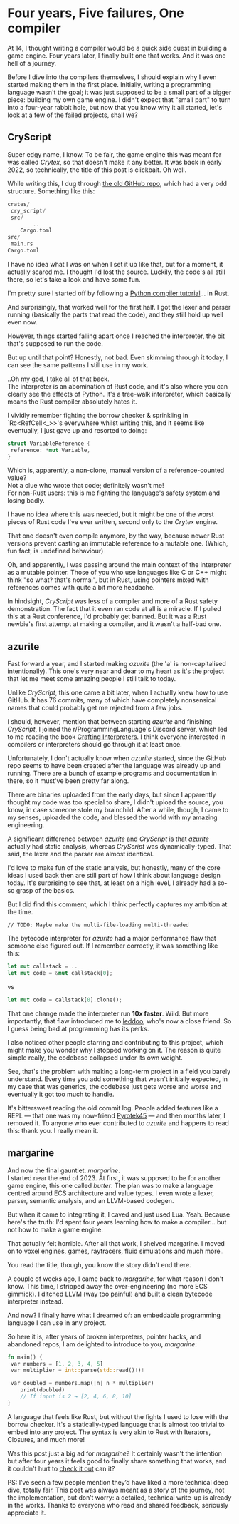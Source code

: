 # Four years, Five failures, One compiler
At 14, I thought writing a compiler would be a quick side quest in building a game engine. Four years later, I finally built one that works. And it was one hell of a journey.

Before I dive into the compilers themselves, I should explain why I even started making them in the first place. Initially, writing a programming language wasn't the goal; it was just supposed to be a small part of a bigger piece: building my own game engine. I didn't expect that "small part" to turn into a four-year rabbit hole, but now that you know why it all started, let's look at a few of the failed projects, shall we?

## CryScript
Super edgy name, I know. To be fair, the game engine this was meant for was called *Crytex*, so that doesn't make it any better. It was back in early 2022, so technically, the title of this post is clickbait. Oh well.

While writing this, I dug through [the old GitHub repo](https://github.com/todaymare/CryScript/), which had a very odd structure. Something like this:
```rust
crates/
 cry_script/
 src/
        ..
    Cargo.toml
src/
 main.rs
Cargo.toml
```
I have no idea what I was on when I set it up like that, but for a moment, it actually scared me. I thought I'd lost the source. Luckily, the code's all still there, so let's take a look and have some fun.

I'm pretty sure I started off by following a [Python compiler tutorial](https://www.youtube.com/watch?v=Eythq9848Fg&list=PLZQftyCk7_SdoVexSmwy_tBgs7P0b97yD)... in Rust. 

And surprisingly, that worked well for the first half. I got the lexer and parser running (basically the parts that read the code), and they still hold up well even now. 

However, things started falling apart once I reached the interpreter, the bit that's supposed to run the code.  

But up until that point? Honestly, not bad. Even skimming through it today, I can see the same patterns I still use in my work.  

..Oh my god, I take all of that back.  
The interpreter is an abomination of Rust code, and it's also where you can clearly see the effects of Python. It's a tree-walk interpreter, which basically means the Rust compiler absolutely hates it.  

I vividly remember fighting the borrow checker & sprinkling in `Rc<RefCell<_>>'s everywhere whilst writing this, and it seems like eventually, I just gave up and resorted to doing:
```rust
struct VariableReference {
 reference: *mut Variable,
}
```
Which is, apparently, a non-clone, manual version of a reference-counted value?  
Not a clue who wrote that code; definitely wasn't me!  
For non-Rust users: this is me fighting the language's safety system and losing badly. 

I have no idea where this was needed, but it might be one of the worst pieces of Rust code I've ever written, second only to the *Crytex* engine.

That one doesn't even compile anymore, by the way, because newer Rust versions prevent casting an immutable reference to a mutable one. (Which, fun fact, is undefined behaviour)

Oh, and apparently, I was passing around the main context of the interpreter as a mutable pointer. Those of you who use languages like C or C++ might think "so what? that's normal", but in Rust, using pointers mixed with references comes with quite a bit more headache.

In hindsight, *CryScript* was less of a compiler and more of a Rust safety demonstration. The fact that it even ran code at all is a miracle. If I pulled this at a Rust conference, I'd probably get banned. But it was a Rust newbie's first attempt at making a compiler, and it wasn't a half-bad one.

## azurite
Fast forward a year, and I started making *azurite* (the 'a' is non-capitalised intentionally). This one's very near and dear to my heart as it's the project that let me meet some amazing people I still talk to today. 

Unlike *CryScript*, this one came a bit later, when I actually knew how to use GitHub. It has 76 commits, many of which have completely nonsensical names that could probably get me rejected from a few jobs.

I should, however, mention that between starting *azurite* and finishing *CryScript*, I joined the r/ProgrammingLanguage's Discord server, which led to me reading the book [Crafting Interpreters](https://craftinginterpreters.com/). I think everyone interested in compilers or interpreters should go through it at least once. 

Unfortunately, I don't actually know when *azurite* started, since the GitHub repo seems to have been created after the language was already up and running. There are a bunch of example programs and documentation in there, so it must've been pretty far along.

There are binaries uploaded from the early days, but since I apparently thought my code was too special to share, I didn't upload the source, you know, in case someone stole my brainchild. After a while, though, I came to my senses, uploaded the code, and blessed the world with my amazing engineering.  

A significant difference between *azurite* and *CryScript* is that *azurite* actually had static analysis, whereas *CryScript* was dynamically-typed. That said, the lexer and the parser are almost identical.  

I'd love to make fun of the static analysis, but honestly, many of the core ideas I used back then are still part of how I think about language design today. It's surprising to see that, at least on a high level, I already had a so-so grasp of the basics. 

But I did find this comment, which I think perfectly captures my ambition at the time.
```
// TODO: Maybe make the multi-file-loading multi-threaded
```

The bytecode interpreter for *azurite* had a major performance flaw that someone else figured out. If I remember correctly, it was something like this:
```rust
let mut callstack = ..
let mut code = &mut callstack[0];
```
vs 
```rust
let mut code = callstack[0].clone();
```
That one change made the interpreter run **10x faster**. Wild. But more importantly, that flaw introduced me to [leddoo](https://www.youtube.com/@leddoo), who's now a close friend. So I guess being bad at programming has its perks.

I also noticed other people starring and contributing to this project, which might make you wonder why I stopped working on it. The reason is quite simple really, the codebase collapsed under its own weight.  

See, that's the problem with making a long-term project in a field you barely understand. Every time you add something that wasn't initially expected, in my case that was generics, the codebase just gets worse and worse and eventually it got too much to handle.

It's bittersweet reading the old commit log. People added features like a REPL — that one was my now-friend [Pyrotek45](https://github.com/pyrotek45/) — and then months later, I removed it. To anyone who ever contributed to *azurite* and happens to read this: thank you. I really mean it.  


## margarine
And now the final gauntlet. *margarine*.  
I started near the end of 2023. At first, it was supposed to be for another game engine, this one called *butter*. The plan was to make a language centred around ECS architecture and value types. I even wrote a lexer, parser, semantic analysis, and an LLVM-based codegen. 

But when it came to integrating it, I caved and just used Lua. Yeah. Because here's the truth: I'd spent four years learning how to make a compiler... but not how to make a game engine.   

That actually felt horrible. After all that work, I shelved margarine. I moved on to voxel engines, games, raytracers, fluid simulations and much more..  

You read the title, though, you know the story didn't end there.  

A couple of weeks ago, I came back to *margarine*, for what reason I don't know. This time, I stripped away the over-engineering (no more ECS gimmick). I ditched LLVM (way too painful) and built a clean bytecode interpreter instead.  

And now? I finally have what I dreamed of: an embeddable programming language I can use in any project.

So here it is, after years of broken interpreters, pointer hacks, and abandoned repos, I am delighted to introduce to you, *margarine*: 
```rust
fn main() {
 var numbers = [1, 2, 3, 4, 5]
 var multiplier = int::parse(std::read()!)!

 var doubled = numbers.map(|n| n * multiplier)
    print(doubled)
    // If input is 2 → [2, 4, 6, 8, 10]
}
```

A language that feels like Rust, but without the fights I used to lose with the borrow checker. It's a statically-typed language that is almost too trivial to embed into any project. The syntax is very akin to Rust with Iterators, Closures, and much more!  

Was this post just a big ad for *margarine*? It certainly wasn't the intention but after four years it feels good to finally share something that works, and it couldn't hurt to [check it out](https://github.com/todaymare/margarine) can it?

PS: I’ve seen a few people mention they’d have liked a more technical deep dive, totally fair. This post was always meant as a story of the journey, not the implementation, but don’t worry: a detailed, technical write-up is already in the works. Thanks to everyone who read and shared feedback, seriously appreciate it.